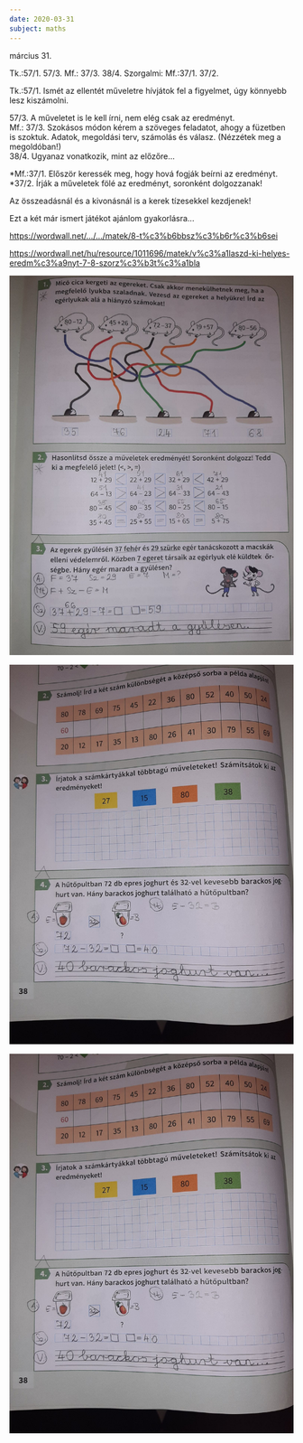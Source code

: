 ```yaml
---
date: 2020-03-31
subject: maths
---
```


március 31.

Tk.:57/1. 57/3. Mf.: 37/3. 38/4.
Szorgalmi: Mf.:37/1. 37/2.

Tk.:57/1. Ismét az ellentét műveletre hívjátok fel a figyelmet, úgy könnyebb lesz kiszámolni.

57/3. A műveletet is le kell írni, nem elég csak az eredményt.<br />
Mf.: 37/3. Szokásos módon kérem a szöveges feladatot, ahogy a füzetben is szoktuk. Adatok, megoldási terv, számolás és válasz. (Nézzétek meg a megoldóban!)<br />
38/4. Ugyanaz vonatkozik, mint az előzőre...

*Mf.:37/1. Először keressék meg, hogy hová fogják beírni az eredményt.<br />
*37/2. Írják a műveletek fölé az eredményt, soronként dolgozzanak!

Az összeadásnál és a kivonásnál is a kerek tízesekkel kezdjenek!

Ezt a két már ismert játékot ajánlom gyakorlásra...

https://wordwall.net/…/…/matek/8-t%c3%b6bbsz%c3%b6r%c3%b6sei  

https://wordwall.net/hu/resource/1011696/matek/v%c3%a1laszd-ki-helyes-eredm%c3%a9nyt-7-8-szorz%c3%b3t%c3%a1bla  

![Megoldások 1.](megoldasok/2020-03-31-matematika-1.jpg)

![Megoldások 2.](megoldasok/2020-03-31-matematika-2.jpg)

![Megoldások 3.](megoldasok/2020-03-31-matematika-2.jpg)
